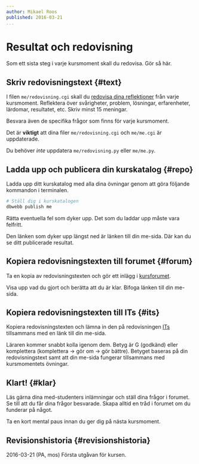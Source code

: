 ```yaml
---
author: Mikael Roos
published: 2016-03-21
...
```

Resultat och redovisning
====================================

Som ett sista steg i varje kursmoment skall du redovisa. Gör så här.

<!--more-->



Skriv redovisningstext {#text}
---------------------------------------

I filen `me/redovisning.cgi` skall du [redovisa dina reflektioner](kunskap/att-skriva-en-bra-redovisningstext) från varje kursmoment. Reflektera över svårigheter, problem, lösningar, erfarenheter, lärdomar, resultatet, etc. Skriv minst 15 meningar.

Besvara även de specifika frågor som finns för varje kursmoment.

Det är **viktigt** att dina filer `me/redovisning.cgi` och `me/me.cgi` är uppdaterade. 

Du behöver *inte* uppdatera `me/redovisning.py` eller `me/me.py`.



Ladda upp och publicera din kurskatalog {#repo}
---------------------------------------

Ladda upp ditt kurskatalog med alla dina övningar genom att göra följande kommandon i terminalen.

```bash
# Ställ dig i kurskatalogen
dbwebb publish me
```

Rätta eventuella fel som dyker upp. Det som du laddar upp måste vara felfritt.

Den länken som dyker upp längst ned är länken till din me-sida. Där kan du se ditt publicerade resultat.



Kopiera redovisningstexten till forumet {#forum}
---------------------------------------

Ta en kopia av redovisningstexten och gör ett inlägg i [kursforumet](forum/utbildning/python). 

Visa upp vad du gjort och berätta att du är klar. Bifoga länken till din me-sida.



Kopiera redovisningstexten till ITs {#its}
---------------------------------------

Kopiera redovisningstexten och lämna in den på redovisningen [ITs](bth#its) tillsammans med en länk till din me-sida. 

Läraren kommer snabbt kolla igenom dem. Betyg är G (godkänd) eller komplettera (komplettera -> gör om -> gör bättre). Betyget baseras på din redovisningstext samt att din me-sida fungerar tillsammans med kursmomentets övningar.



Klart! {#klar}
---------------------------------------

Läs gärna dina med-studenters inlämningar och ställ dina frågor i forumet. Se till att du får dina frågor besvarade. Skapa alltid en tråd i forumet om du funderar på något.

Ta en kort mental paus innan du ger dig på nästa kursmoment.



Revisionshistoria {#revisionshistoria}
--------------------------------------

<span class='revision-history' markdown='1'>
2016-03-21 (PA, mos) Första utgåvan för kursen.  
</span>
